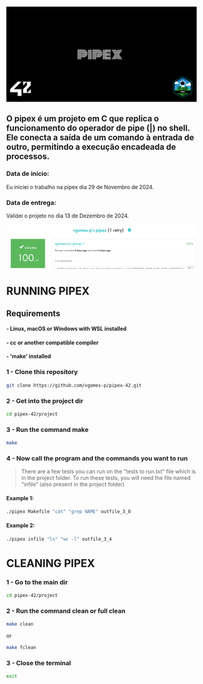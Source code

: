 ![cover](assets/cover-pipex.png)
## O pipex é um projeto em C que replica o funcionamento do operador de pipe (|) no shell. Ele conecta a saída de um comando à entrada de outro, permitindo a execução encadeada de processos.

### Data de início:
Eu iniciei o trabalho na pipex dia 29 de Novembro de 2024.
### Data de entrega:
Validei o projeto no dia 13 de Dezembro de 2024.

![print_intra](assets/pipex.png)

# RUNNING PIPEX
## Requirements
#### - Linux, macOS or Windows with WSL installed
#### - cc or another compatible compiler
#### - 'make' installed
### 1 - Clone this repository
```bash
git clone https://github.com/vgomes-p/pipex-42.git
```

### 2 - Get into the project dir
```bash
cd pipex-42/project
```

### 3 - Run the command make
```bash
make
```

### 4 - Now call the program and the commands you want to run
> There are a few tests you can run on the "tests to run.txt" file which is in the project folder. To run these tests, you will need the file named "infile" (also present in the project folder)
#### Example 1:
```bash
./pipex Makefile "cat" "grep NAME" outfile_3_0
```
#### Example 2:
```bash
./pipex infile "ls" "wc -l" outfile_3_4
```

# CLEANING PIPEX
### 1 - Go to the main dir
```bash
cd pipex-42/project
```
### 2 - Run the command clean or full clean
```bash
make clean
```
or
```bash
make fclean
```

### 3 - Close the terminal
```bash
exit
```